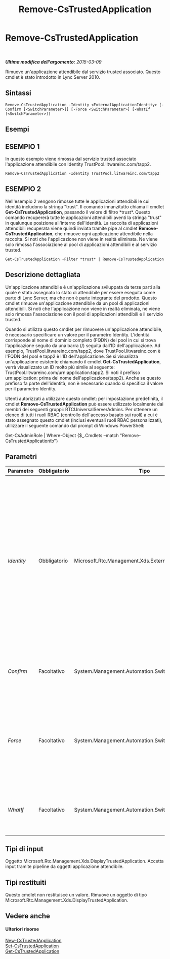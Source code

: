 ﻿---
title: Remove-CsTrustedApplication
TOCTitle: Remove-CsTrustedApplication
ms:assetid: 0d441b74-324b-4dab-8bd6-7d0a7eb18d28
ms:mtpsurl: https://technet.microsoft.com/it-it/library/Gg398176(v=OCS.15)
ms:contentKeyID: 49299667
ms.date: 08/24/2015
mtps_version: v=OCS.15
ms.translationtype: HT
---

# Remove-CsTrustedApplication

 

_**Ultima modifica dell'argomento:** 2015-03-09_

Rimuove un'applicazione attendibile dal servizio trusted associato. Questo cmdlet è stato introdotto in Lync Server 2010.

## Sintassi

    Remove-CsTrustedApplication -Identity <ExternalApplicationIdentity> [-Confirm [<SwitchParameter>]] [-Force <SwitchParameter>] [-WhatIf [<SwitchParameter>]]

## Esempi

## ESEMPIO 1

In questo esempio viene rimossa dal servizio trusted associato l'applicazione attendibile con Identity TrustPool.litwareinc.com/tapp2.

    Remove-CsTrustedApplication -Identity TrustPool.litwareinc.com/tapp2

## ESEMPIO 2

Nell'esempio 2 vengono rimosse tutte le applicazioni attendibili le cui identità includono la stringa "trust". Il comando innanzitutto chiama il cmdlet **Get-CsTrustedApplication**, passando il valore di filtro \*trust\*. Questo comando recupererà tutte le applicazioni attendibili aventi la stringa "trust" in qualunque posizione all'interno dell'identità. La raccolta di applicazioni attendibili recuperata viene quindi inviata tramite pipe al cmdlet **Remove-CsTrustedApplication**, che rimuove ogni applicazione attendibile nella raccolta. Si noti che l'applicazione non viene in realtà eliminata. Ne viene solo rimossa l'associazione al pool di applicazioni attendibili e al servizio trusted.

    Get-CsTrustedApplication -Filter *trust* | Remove-CsTrustedApplication

## Descrizione dettagliata

Un'applicazione attendibile è un'applicazione sviluppata da terze parti alla quale è stato assegnato lo stato di attendibile per essere eseguita come parte di Lync Server, ma che non è parte integrante del prodotto. Questo cmdlet rimuove un'applicazione attendibile da un pool di applicazioni attendibili. Si noti che l'applicazione non viene in realtà eliminata, ne viene solo rimossa l'associazione con il pool di applicazioni attendibili e il servizio trusted.

Quando si utilizza questo cmdlet per rimuovere un'applicazione attendibile, è necessario specificare un valore per il parametro Identity. L'identità corrisponde al nome di dominio completo (FQDN) del pool in cui si trova l'applicazione seguito da una barra (/) seguita dall'ID dell'applicazione. Ad esempio, TrustPool.litwareinc.com/tapp2, dove TrustPool.litwareinc.com è l'FQDN del pool e tapp2 è l'ID dell'applicazione. Se si visualizza un'applicazione esistente chiamando il cmdlet **Get-CsTrustedApplication**, verrà visualizzato un ID molto più simile al seguente: TrustPool.litwareinc.com/urn:application:tapp2. Si noti il prefisso urn:application: prima del nome dell'applicazione(tapp2). Anche se questo prefisso fa parte dell'identità, non è necessario quando si specifica il valore per il parametro Identity.

Utenti autorizzati a utilizzare questo cmdlet: per impostazione predefinita, il cmdlet **Remove-CsTrustedApplication** può essere utilizzato localmente dai membri dei seguenti gruppi: RTCUniversalServerAdmins. Per ottenere un elenco di tutti i ruoli RBAC (controllo dell'accesso basato sui ruoli) a cui è stato assegnato questo cmdlet (inclusi eventuali ruoli RBAC personalizzati), utilizzare il seguente comando dal prompt di Windows PowerShell:

Get-CsAdminRole | Where-Object {$\_.Cmdlets –match "Remove-CsTrustedApplication\\b"}

## Parametri


<table>
<colgroup>
<col style="width: 25%" />
<col style="width: 25%" />
<col style="width: 25%" />
<col style="width: 25%" />
</colgroup>
<thead>
<tr class="header">
<th>Parametro</th>
<th>Obbligatorio</th>
<th>Tipo</th>
<th>Descrizione</th>
</tr>
</thead>
<tbody>
<tr class="odd">
<td><p><em>Identity</em></p></td>
<td><p>Obbligatorio</p></td>
<td><p>Microsoft.Rtc.Management.Xds.ExternalApplicationIdentity</p></td>
<td><p>L'identificatore univoco dell'applicazione attendibile da rimuovere dal pool di applicazioni attendibili. I valori dell'identità devono essere immessi nel formato &lt;FQDN pool&gt;/&lt;ID applicazione&gt;, dove &quot;FQDN pool&quot; è il nome di dominio completo (FQDN) del pool in cui risiede l'applicazione e &quot;ID applicazione&quot; è il nome dell'applicazione.</p></td>
</tr>
<tr class="even">
<td><p><em>Confirm</em></p></td>
<td><p>Facoltativo</p></td>
<td><p>System.Management.Automation.SwitchParameter</p></td>
<td><p>Viene visualizzata una richiesta di conferma prima di eseguire il comando.</p></td>
</tr>
<tr class="odd">
<td><p><em>Force</em></p></td>
<td><p>Facoltativo</p></td>
<td><p>System.Management.Automation.SwitchParameter</p></td>
<td><p>Consente di evitare la visualizzazione delle richieste di conferma che altrimenti verrebbero visualizzate prima che vengano apportate le modifiche.</p></td>
</tr>
<tr class="even">
<td><p><em>WhatIf</em></p></td>
<td><p>Facoltativo</p></td>
<td><p>System.Management.Automation.SwitchParameter</p></td>
<td><p>Descrive ciò che accadrebbe se si eseguisse il comando senza eseguirlo realmente.</p></td>
</tr>
</tbody>
</table>


## Tipi di input

Oggetto Microsoft.Rtc.Management.Xds.DisplayTrustedApplication. Accetta input tramite pipeline da oggetti applicazione attendibile.

## Tipi restituiti

Questo cmdlet non restituisce un valore. Rimuove un oggetto di tipo Microsoft.Rtc.Management.Xds.DisplayTrustedApplication.

## Vedere anche

#### Ulteriori risorse

[New-CsTrustedApplication](new-cstrustedapplication.md)  
[Set-CsTrustedApplication](set-cstrustedapplication.md)  
[Get-CsTrustedApplication](get-cstrustedapplication.md)

